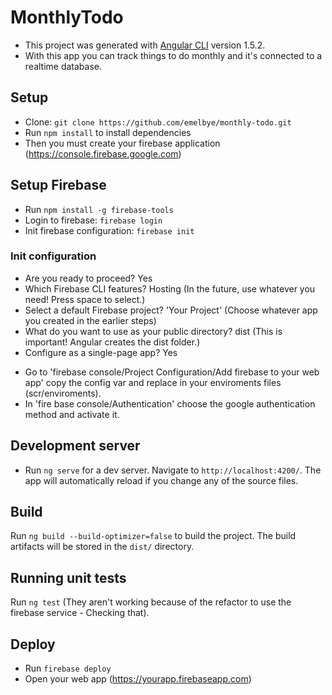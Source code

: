 # MonthlyTodo

- This project was generated with [Angular CLI](https://github.com/angular/angular-cli) version 1.5.2.
- With this app you can track things to do monthly and it's connected to a realtime database.

## Setup

- Clone: `git clone https://github.com/emelbye/monthly-todo.git`
- Run `npm install` to install dependencies
- Then you must create your firebase application (https://console.firebase.google.com)

## Setup Firebase
- Run `npm install -g firebase-tools`
- Login to firebase: `firebase login`
- Init firebase configuration: `firebase init`

### Init configuration
* Are you ready to proceed? Yes
* Which Firebase CLI features? Hosting (In the future, use whatever you need! Press space to select.)
* Select a default Firebase project? 'Your Project' (Choose whatever app you created in the earlier steps)
* What do you want to use as your public directory? dist (This is important! Angular creates the dist folder.)
* Configure as a single-page app? Yes

- Go to 'firebase console/Project Configuration/Add firebase to your web app' copy the config var and replace in your enviroments files (scr/enviroments).
- In 'fire base console/Authentication' choose the google authentication method and activate it.

## Development server

- Run `ng serve` for a dev server. Navigate to `http://localhost:4200/`. The app will automatically reload if you change any of the source files.

## Build

Run `ng build --build-optimizer=false` to build the project. The build artifacts will be stored in the `dist/` directory.

## Running unit tests

Run `ng test` (They aren't working because of the refactor to use the firebase service - Checking that).

## Deploy

- Run `firebase deploy`
- Open your web app (https://yourapp.firebaseapp.com)
